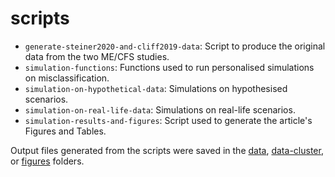 # scripts

* `generate-steiner2020-and-cliff2019-data`: Script to produce the original data from the two ME/CFS studies.
* `simulation-functions`: Functions used to run personalised simulations on misclassification.
* `simulation-on-hypothetical-data`: Simulations on hypothesised scenarios.
* `simulation-on-real-life-data`: Simulations on real-life scenarios.
* `simulation-results-and-figures`: Script used to generate the article's Figures and Tables.

Output files generated from the scripts were saved in the [data](misclassification-simulations/data), [data-cluster](misclassification-simulations/data-cluster/no-correction), or [figures](misclassification-simulations/figures) folders.
